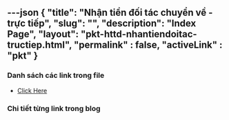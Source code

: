 ---json
{
    "title": "Nhận tiền đối tác chuyển về - trực tiếp",
    "slug": "",
    "description": "Index Page",
    "layout": "pkt-httd-nhantiendoitac-tructiep.html",
    "permalink" : false,
    "activeLink" : "pkt"
}
---


### Danh sách các link trong file
- [Click Here](./blog-list.html)

### Chi tiết từng link trong blog